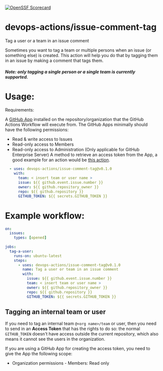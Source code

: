 [![OpenSSF Scorecard](https://api.securityscorecards.dev/projects/github.com/devops-actions/issue-comment-tag/badge)](https://api.securityscorecards.dev/projects/github.com/devops-actions/issue-comment-tag)

# devops-actions/issue-comment-tag
Tag a user or a team in an issue comment

Sometimes you want to tag a team or multiple persons when an issue (or something else) is created. This action will help you do that by tagging them in an issue by making a comment that tags them.
##### Note: only tagging a single person or a single team is currently supported.

# Usage:

Requirements:

A [GitHub App](https://docs.github.com/en/developers/apps/getting-started-with-apps/about-apps#about-github-apps) installed on the repository/organization that the GitHub Actions Workflow will execute from.
The GitHub Apps minimally should have the following permissions:
  - Read & write access to Issues
  - Read-only access to Members
  - Read-only access to Administration (Only applicable for GitHub Enterprise Server)
A method to retrieve an access token from the App, a good example for an action would be [this action](https://github.com/peter-murray/workflow-application-token-action).

``` yaml
  - uses: devops-actions/issue-comment-tag@v0.1.0
    with:
      team: < insert team or user name >
      issue: ${{ github.event.issue.number }}
      owner: ${{ github.repository_owner }}
      repo: ${{ github.repository }}
      GITHUB_TOKEN: ${{ secrets.GITHUB_TOKEN }}
```

# Example workflow:
``` yaml
on:
  issues:
    types: [opened]
    
jobs:
  tag-a-user:
    runs-on: ubuntu-latest
    steps: 
      - uses: devops-actions/issue-comment-tag@v0.1.0
        name: Tag a user or team in an issue comment
        with: 
          issue: ${{ github.event.issue.number }}
          team: < insert team or user name >
          owner: ${{ github.repository_owner }}
          repo: ${{ github.repository }}
          GITHUB_TOKEN: ${{ secrets.GITHUB_TOKEN }}
```

## Tagging an internal team or user
If you need to tag an internal team `@<org name>/team` or user, then you need to send in an **Access Token** that has the rights to do so: the normal `GITHUB_TOKEN` doesn't have access outside the current repository, which also means it cannot see the users in the organization.

If you are using a GitHub App for creating the access token, you need to give the App the following scope:
- Organization permissions - Members: Read only
